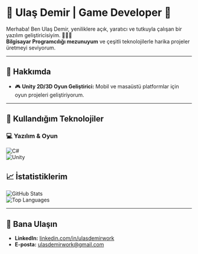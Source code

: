 # 🌟 Ulaş Demir | Game Developer 🌟  

Merhaba! Ben Ulaş Demir, yeniliklere açık, yaratıcı ve tutkuyla çalışan bir yazılım geliştiricisiyim. 🎨👨‍💻  
**Bilgisayar Programcılığı mezunuyum** ve çeşitli teknolojilerle harika projeler üretmeyi seviyorum.  

---

## 🚀 Hakkımda  
- 🎮 **Unity 2D/3D Oyun Geliştirici:** Mobil ve masaüstü platformlar için oyun projeleri geliştiriyorum.  
---

## 🔧 Kullandığım Teknolojiler  

### 💻 Yazılım & Oyun  
![C#](https://img.shields.io/badge/-C%23-239120?style=flat&logo=csharp&logoColor=white)  
![Unity](https://img.shields.io/badge/-Unity-000000?style=flat&logo=unity&logoColor=white)  

## 📈 İstatistiklerim  

![GitHub Stats](https://github-readme-stats.vercel.app/api?username=SimurgamesUlas&show_icons=true&theme=radical&include_all_commits=true&count_private=true)  
![Top Languages](https://github-readme-stats.vercel.app/api/top-langs/?username=SimurgamesUlas&layout=compact&theme=radical&langs_count=3&hide=html,css,python)  

---

## 🤝 Bana Ulaşın  
- **LinkedIn:** [linkedin.com/in/ulasdemirwork](#)  
- **E-posta:** ulasdemirwork@gmail.com
 
